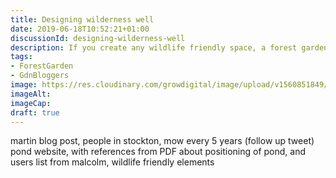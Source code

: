 ```yaml
---
title: Designing wilderness well
date: 2019-06-18T10:52:21+01:00
discussionId: designing-wilderness-well
description: If you create any wildlife friendly space, a forest garden included, take care to design it well, so as to maximise the benefits.
tags: 
- ForestGarden
- GdnBloggers
image: https://res.cloudinary.com/growdigital/image/upload/v1560851849/botanicalmartin-scrubland.jpg
imageAlt: 
imageCap: 
draft: true
---
```



martin blog post, people in stockton, mow every 5 years (follow up tweet)
pond website, with references from PDF about positioning of pond, and users
list from malcolm, wildlife friendly elements
